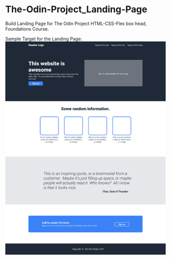 # The-Odin-Project_Landing-Page
Build Landing Page for The Odin Project HTML-CSS-Flex box head, Foundations Course.

Sample Target for the Landing Page: 
![Desired-outcome](./Images/01.png)
